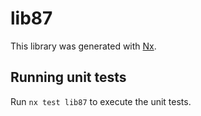 # lib87

This library was generated with [Nx](https://nx.dev).

## Running unit tests

Run `nx test lib87` to execute the unit tests.
